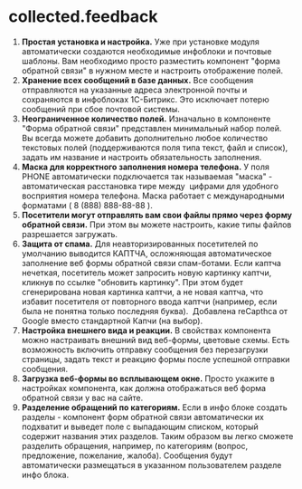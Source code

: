 # collected.feedback

<ol><li><b>Простая установка и настройка.</b> Уже при установке модуля автоматически создаются необходимые инфоблоки и почтовые шаблоны. Вам необходимо просто разместить компонент "форма обратной связи" в нужном месте и настроить отображение полей.<br></li><li><b>Хранение всех сообщений в базе данных.</b> Все сообщения отправляются на указанные адреса электронной почты и сохраняются в инфоблоках 1С-Битрикс. Это исключает потерю сообщений при сбое почтовой системы.<br></li><li><b>Неограниченное количество полей.</b> Изначально в компоненте "Форма обратной связи" представлен минимальный набор полей. Вы всегда можете добавить дополнительно любое количество текстовых полей (поддерживаются поля типа текст, файл и список), задать им название и настроить обязательность заполнения.<br></li><li><b>Маска для корректного заполнения номера телефона.</b> У поля PHONE автоматически подключается так называемая "маска" - автоматическая расстановка тире между &nbsp;цифрами для удобного восприятия номера телефона. Маска работает с международными форматами ( 8 (888) 888-88-88 ).<br></li><li><b>Посетители могут отправлять вам свои файлы прямо через форму обратной связи.</b> При этом вы можете настроить, какие типы файлов разрешается загружать.<br></li><li><b>Защита от спама.</b> Для неавторизированных посетителей по умолчанию выводится КАПТЧА, осложняющая автоматическое заполнение веб формы обратной связи спам-ботами. Если каптча нечеткая, посетитель может запросить новую картинку каптчи, кликнув по ссылке "обновить картинку". При этом будет сгенерирована новая картинка каптчи, а не новая каптча, что избавит посетителя от повторного ввода каптчи (например, если была не понятна только последняя буква). &nbsp;Добавлена reCapthca от Google вместо стандартной Капчи (на выбор).<br></li><li><b>Настройка внешнего вида и реакции.</b> В свойствах компонента можно настраивать внешний вид веб-формы, цветовые схемы. Есть возможность включить отправку сообщения без перезагрузки страницы, задать текст и реакцию формы после успешной отправки сообщения.<br></li><li><b>Загрузка веб-формы во всплывающем окне.</b> Просто укажите в настройках компонента, как должна отображаться веб форма обратной связи у вас на сайте.<br></li><li><b>Разделение обращений по категориям.</b> Если в инфо блоке создать разделы - компонент форм обратной связи автоматически их подхватит и выведет поле с выпадающим списком, который содержит названия этих разделов. Таким образом вы легко сможете разделить обращения, например, по категориям (вопрос, предложение, пожелание, жалоба). Сообщения будут автоматически размещаться в указанном пользователем разделе инфо блока.<br></li></ol>